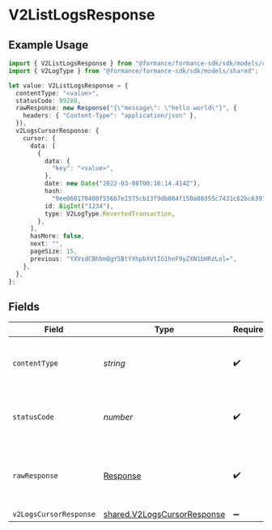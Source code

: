 # V2ListLogsResponse

## Example Usage

```typescript
import { V2ListLogsResponse } from "@formance/formance-sdk/sdk/models/operations";
import { V2LogType } from "@formance/formance-sdk/sdk/models/shared";

let value: V2ListLogsResponse = {
  contentType: "<value>",
  statusCode: 99280,
  rawResponse: new Response("{\"message\": \"hello world\"}", {
    headers: { "Content-Type": "application/json" },
  }),
  v2LogsCursorResponse: {
    cursor: {
      data: [
        {
          data: {
            "key": "<value>",
          },
          date: new Date("2022-03-08T00:10:14.414Z"),
          hash:
            "9ee060170400f556b7e1575cb13f9db004f150a08355c7431c62bc639166431e",
          id: BigInt("1234"),
          type: V2LogType.RevertedTransaction,
        },
      ],
      hasMore: false,
      next: "",
      pageSize: 15,
      previous: "YXVsdCBhbmQgYSBtYXhpbXVtIG1heF9yZXN1bHRzLol=",
    },
  },
};
```

## Fields

| Field                                                                             | Type                                                                              | Required                                                                          | Description                                                                       |
| --------------------------------------------------------------------------------- | --------------------------------------------------------------------------------- | --------------------------------------------------------------------------------- | --------------------------------------------------------------------------------- |
| `contentType`                                                                     | *string*                                                                          | :heavy_check_mark:                                                                | HTTP response content type for this operation                                     |
| `statusCode`                                                                      | *number*                                                                          | :heavy_check_mark:                                                                | HTTP response status code for this operation                                      |
| `rawResponse`                                                                     | [Response](https://developer.mozilla.org/en-US/docs/Web/API/Response)             | :heavy_check_mark:                                                                | Raw HTTP response; suitable for custom response parsing                           |
| `v2LogsCursorResponse`                                                            | [shared.V2LogsCursorResponse](../../../sdk/models/shared/v2logscursorresponse.md) | :heavy_minus_sign:                                                                | OK                                                                                |
